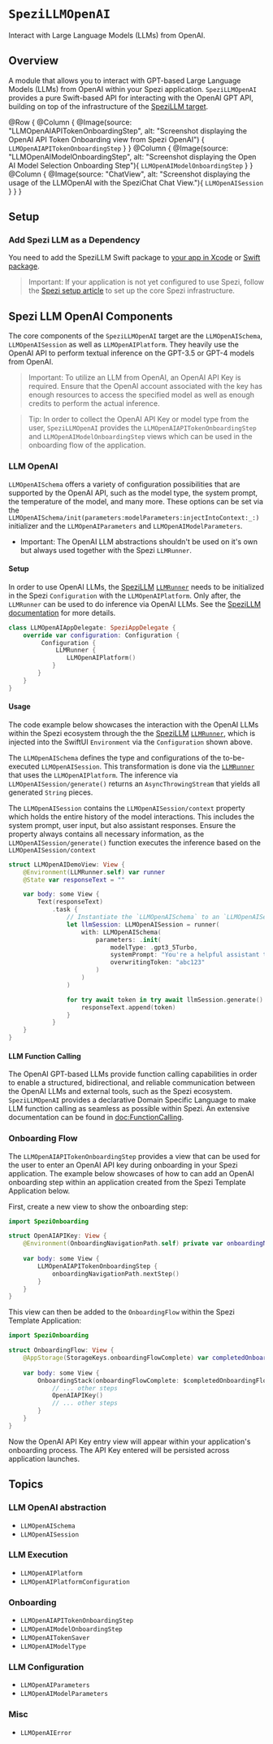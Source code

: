 # ``SpeziLLMOpenAI``

<!--
#
# This source file is part of the Stanford Spezi open source project
#
# SPDX-FileCopyrightText: 2023 Stanford University and the project authors (see CONTRIBUTORS.md)
#
# SPDX-License-Identifier: MIT
#       
-->

Interact with Large Language Models (LLMs) from OpenAI.

## Overview

A module that allows you to interact with GPT-based Large Language Models (LLMs) from OpenAI within your Spezi application.
``SpeziLLMOpenAI`` provides a pure Swift-based API for interacting with the OpenAI GPT API, building on top of the infrastructure of the [SpeziLLM target](https://swiftpackageindex.com/stanfordspezi/spezillm/documentation/spezillm).

@Row {
    @Column {
        @Image(source: "LLMOpenAIAPITokenOnboardingStep", alt: "Screenshot displaying the OpenAI API Token Onboarding view from Spezi OpenAI") {
            ``LLMOpenAIAPITokenOnboardingStep``
        }
    }
    @Column {
        @Image(source: "LLMOpenAIModelOnboardingStep", alt: "Screenshot displaying the Open AI Model Selection Onboarding Step"){
            ``LLMOpenAIModelOnboardingStep``
        }
    }
    @Column {
        @Image(source: "ChatView", alt: "Screenshot displaying the usage of the LLMOpenAI with the SpeziChat Chat View."){
            ``LLMOpenAISession``
        }
    }
}

## Setup

### Add Spezi LLM as a Dependency

You need to add the SpeziLLM Swift package to
[your app in Xcode](https://developer.apple.com/documentation/xcode/adding-package-dependencies-to-your-app#) or
[Swift package](https://developer.apple.com/documentation/xcode/creating-a-standalone-swift-package-with-xcode#Add-a-dependency-on-another-Swift-package).

> Important: If your application is not yet configured to use Spezi, follow the [Spezi setup article](https://swiftpackageindex.com/stanfordspezi/spezi/documentation/spezi/initial-setup) to set up the core Spezi infrastructure.

## Spezi LLM OpenAI Components

The core components of the ``SpeziLLMOpenAI`` target are the ``LLMOpenAISchema``, ``LLMOpenAISession`` as well as ``LLMOpenAIPlatform``. They heavily use the OpenAI API to perform textual inference on the GPT-3.5 or GPT-4 models from OpenAI.

> Important: To utilize an LLM from OpenAI, an OpenAI API Key is required. Ensure that the OpenAI account associated with the key has enough resources to access the specified model as well as enough credits to perform the actual inference.

> Tip: In order to collect the OpenAI API Key or model type from the user, ``SpeziLLMOpenAI`` provides the ``LLMOpenAIAPITokenOnboardingStep`` and ``LLMOpenAIModelOnboardingStep`` views which can be used in the onboarding flow of the application.

### LLM OpenAI

``LLMOpenAISchema`` offers a variety of configuration possibilities that are supported by the OpenAI API, such as the model type, the system prompt, the temperature of the model, and many more. These options can be set via the ``LLMOpenAISchema/init(parameters:modelParameters:injectIntoContext:_:)`` initializer and the ``LLMOpenAIParameters`` and ``LLMOpenAIModelParameters``.

- Important: The OpenAI LLM abstractions shouldn't be used on it's own but always used together with the Spezi `LLMRunner`.

#### Setup

In order to use OpenAI LLMs, the [SpeziLLM](https://swiftpackageindex.com/stanfordspezi/spezillm/documentation/spezillm) [`LLMRunner`](https://swiftpackageindex.com/stanfordspezi/spezillm/documentation/spezillm/llmrunner) needs to be initialized in the Spezi `Configuration` with the ``LLMOpenAIPlatform``. Only after, the `LLMRunner` can be used to do inference via OpenAI LLMs.
See the [SpeziLLM documentation](https://swiftpackageindex.com/stanfordspezi/spezillm/documentation/spezillm) for more details.

```swift
class LLMOpenAIAppDelegate: SpeziAppDelegate {
    override var configuration: Configuration {
         Configuration {
             LLMRunner {
                LLMOpenAIPlatform()
            }
        }
    }
}
```

#### Usage

The code example below showcases the interaction with the OpenAI LLMs within the Spezi ecosystem through the the [SpeziLLM](https://swiftpackageindex.com/stanfordspezi/spezillm/documentation/spezillm) [`LLMRunner`](https://swiftpackageindex.com/stanfordspezi/spezillm/documentation/spezillm/llmrunner), which is injected into the SwiftUI `Environment` via the `Configuration` shown above.

The ``LLMOpenAISchema`` defines the type and configurations of the to-be-executed ``LLMOpenAISession``. This transformation is done via the [`LLMRunner`](https://swiftpackageindex.com/stanfordspezi/spezillm/documentation/spezillm/llmrunner) that uses the ``LLMOpenAIPlatform``. The inference via ``LLMOpenAISession/generate()`` returns an `AsyncThrowingStream` that yields all generated `String` pieces.

The ``LLMOpenAISession`` contains the ``LLMOpenAISession/context`` property which holds the entire history of the model interactions. This includes the system prompt, user input, but also assistant responses.
Ensure the property always contains all necessary information, as the ``LLMOpenAISession/generate()`` function executes the inference based on the ``LLMOpenAISession/context``

```swift
struct LLMOpenAIDemoView: View {
    @Environment(LLMRunner.self) var runner
    @State var responseText = ""

    var body: some View {
        Text(responseText)
            .task {
                // Instantiate the `LLMOpenAISchema` to an `LLMOpenAISession` via the `LLMRunner`.
                let llmSession: LLMOpenAISession = runner(
                    with: LLMOpenAISchema(
                        parameters: .init(
                            modelType: .gpt3_5Turbo,
                            systemPrompt: "You're a helpful assistant that answers questions from users.",
                            overwritingToken: "abc123"
                        )
                    )
                )

                for try await token in try await llmSession.generate() {
                    responseText.append(token)
                }
            }
    }
}
```

#### LLM Function Calling

The OpenAI GPT-based LLMs provide function calling capabilities in order to enable a structured, bidirectional, and reliable communication between the OpenAI LLMs and external tools, such as the Spezi ecosystem.
``SpeziLLMOpenAI`` provides a declarative Domain Specific Language to make LLM function calling as seamless as possible within Spezi.
An extensive documentation can be found in <doc:FunctionCalling>.

### Onboarding Flow

The ``LLMOpenAIAPITokenOnboardingStep`` provides a view that can be used for the user to enter an OpenAI API key during onboarding in your Spezi application. The example below showcases of how to can add an OpenAI onboarding step within an application created from the Spezi Template Application below.

First, create a new view to show the onboarding step:

```swift
import SpeziOnboarding

struct OpenAIAPIKey: View {
    @Environment(OnboardingNavigationPath.self) private var onboardingNavigationPath: OnboardingNavigationPath
    
    var body: some View {
        LLMOpenAIAPITokenOnboardingStep {
            onboardingNavigationPath.nextStep()
        }
    }
}
```

This view can then be added to the `OnboardingFlow` within the Spezi Template Application:

```swift
import SpeziOnboarding

struct OnboardingFlow: View {
    @AppStorage(StorageKeys.onboardingFlowComplete) var completedOnboardingFlow = false
    
    var body: some View {
        OnboardingStack(onboardingFlowComplete: $completedOnboardingFlow) {
            // ... other steps
            OpenAIAPIKey()
            // ... other steps
        }
    }
}
```

Now the OpenAI API Key entry view will appear within your application's onboarding process. The API Key entered will be persisted across application launches.

## Topics

### LLM OpenAI abstraction

- ``LLMOpenAISchema``
- ``LLMOpenAISession``

### LLM Execution

- ``LLMOpenAIPlatform``
- ``LLMOpenAIPlatformConfiguration``

### Onboarding

- ``LLMOpenAIAPITokenOnboardingStep``
- ``LLMOpenAIModelOnboardingStep``
- ``LLMOpenAITokenSaver``
- ``LLMOpenAIModelType``

### LLM Configuration

- ``LLMOpenAIParameters``
- ``LLMOpenAIModelParameters``

### Misc

- ``LLMOpenAIError``
